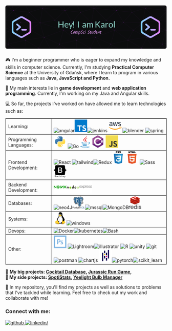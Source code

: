 
<h1 align="center">
<img src="https://github.com/Karol-2/Karol-2/blob/main/src/github-header-image.png">
<br>
</h1>

 🎮 I'm a beginner programmer who is eager to expand my knowledge and skills in computer science. Currently, I'm studying **Practical Computer Science** at the University of Gdańsk, where I learn to program in various languages such as **Java, JavaScript and Python.**
 

 🚀 My main interests lie in **game development** and **web application programming**. Currently, I'm working on my Java and Angular skills.

💻 So far, the projects I've worked on have allowed me to learn technologies such as: 
<table border="1">   <tr>  <td>Learning:</td>  <td><img src="https://angular.io/assets/images/logos/angular/angular.svg" alt="angular" width="40" height="40"/><img src="https://raw.githubusercontent.com/devicons/devicon/master/icons/typescript/typescript-original.svg" alt="typescript" width="40" height="40"/><img src="https://www.vectorlogo.zone/logos/jenkins/jenkins-icon.svg" alt="jenkins" width="40" height="40"/> <img src="https://raw.githubusercontent.com/devicons/devicon/master/icons/amazonwebservices/amazonwebservices-original-wordmark.svg" alt="aws" width="40" height="40"/> <img src="https://download.blender.org/branding/community/blender_community_badge_white.svg" alt="blender" width="40" height="40"/> <img src="https://www.vectorlogo.zone/logos/springio/springio-icon.svg" alt="spring" width="40" height="40"/></td>  </tr>  <tr>  <td>Programming Languages: </td>  <td><img src="https://raw.githubusercontent.com/devicons/devicon/master/icons/python/python-original.svg" alt="python" width="40" height="40"/> <img  src="https://profilinator.rishav.dev/skills-assets/go-original.svg" alt="Go" height="40" /><img src="https://raw.githubusercontent.com/devicons/devicon/master/icons/java/java-original.svg" alt="java" width="40" height="40"/><img src="https://raw.githubusercontent.com/devicons/devicon/master/icons/csharp/csharp-original.svg" alt="csharp" width="40" height="40"/> </a><a href="https://www.cplusplus.com/" target="_blank"> <img src="https://raw.githubusercontent.com/devicons/devicon/master/icons/javascript/javascript-original.svg" alt="javascript" width="40" height="40"/></td>  </tr>  <tr>  <td>Frontend Development:</td>  <td> <img  src="https://profilinator.rishav.dev/skills-assets/react-original-wordmark.svg" alt="React" height="40" /> <img src="https://www.vectorlogo.zone/logos/tailwindcss/tailwindcss-icon.svg" alt="tailwind" width="40" height="40"/><img  src="https://profilinator.rishav.dev/skills-assets/redux-original.svg" alt="Redux" height="40" /><img src="https://raw.githubusercontent.com/devicons/devicon/master/icons/css3/css3-original-wordmark.svg" alt="css3" width="40" height="40"/> <img src="https://raw.githubusercontent.com/devicons/devicon/master/icons/html5/html5-original-wordmark.svg" alt="html5" width="40" height="40"/> <img  src="https://profilinator.rishav.dev/skills-assets/sass-original.svg" alt="Sass" height="40" /> <img src="https://raw.githubusercontent.com/devicons/devicon/master/icons/bootstrap/bootstrap-plain-wordmark.svg" alt="bootstrap" width="40" height="40"/> </td>  </tr>  <tr>  <td>Backend Development: </td>  <td><img src="https://raw.githubusercontent.com/devicons/devicon/master/icons/nginx/nginx-original.svg" alt="nginx" width="40" height="40"/><img src="https://raw.githubusercontent.com/devicons/devicon/master/icons/nodejs/nodejs-original-wordmark.svg" alt="nodejs" width="40" height="40"/><img src="https://raw.githubusercontent.com/devicons/devicon/master/icons/express/express-original-wordmark.svg" alt="express" width="40" height="40"/></td>  </tr>  <tr>  <td>Databases:</td>  <td> <img src="https://neo4j.com/wp-content/themes/neo4jweb/v2-templates/brand/assets/logo-section-1.svg" alt="neo4J" width="40" height="40"/><img src="https://raw.githubusercontent.com/devicons/devicon/master/icons/postgresql/postgresql-original-wordmark.svg" alt="postgresql" width="40" height="40"/><img src="https://www.svgrepo.com/show/303229/microsoft-sql-server-logo.svg" alt="mssql" width="40" height="40"/><img  src="https://profilinator.rishav.dev/skills-assets/mongodb-original-wordmark.svg" alt="MongoDB" height="40" /><img src="https://raw.githubusercontent.com/devicons/devicon/master/icons/redis/redis-original-wordmark.svg" alt="redis" width="40" height="40"/> </td>  </tr>  <tr>  <td>Systems: </td>  <td><img src="https://raw.githubusercontent.com/devicons/devicon/master/icons/linux/linux-original.svg" alt="linux" width="40" height="40"/><img src="https://upload.wikimedia.org/wikipedia/commons/5/5f/Windows_logo_-_2012.svg" alt="windows" width="40" height="40"/></td>  </tr>  <tr>  <td>Devops:</td>  <td><img  src="https://profilinator.rishav.dev/skills-assets/docker-original-wordmark.svg" alt="Docker" height="40" /><img src="https://www.vectorlogo.zone/logos/kubernetes/kubernetes-icon.svg" alt="kubernetes" width="40" height="40"/><img  src="https://profilinator.rishav.dev/skills-assets/gnu_bash-icon.svg" alt="Bash" height="40" /></td>  </tr>  <tr>  <td>Other:</td>  <td><img src="https://raw.githubusercontent.com/devicons/devicon/master/icons/photoshop/photoshop-line.svg" alt="photoshop" width="40" height="40"/>  <img src="https://profilinator.rishav.dev/skills-assets/lightroom.png" alt="Lightroom" height="40" /><img src="https://www.vectorlogo.zone/logos/adobe_illustrator/adobe_illustrator-icon.svg" alt="illustrator" width="40" height="40"/> <img  src="https://profilinator.rishav.dev/skills-assets/r.svg" alt="R" height="40" />  <img src="https://www.vectorlogo.zone/logos/unity3d/unity3d-icon.svg" alt="unity" width="40" height="40"/>  <img src="https://www.vectorlogo.zone/logos/git-scm/git-scm-icon.svg" alt="git" width="40" height="40"/> <img src="https://www.vectorlogo.zone/logos/getpostman/getpostman-icon.svg" alt="postman" width="40" height="40"/> <img src="https://www.chartjs.org/media/logo-title.svg" alt="chartjs" width="40" height="40"/> <img src="https://raw.githubusercontent.com/devicons/devicon/2ae2a900d2f041da66e950e4d48052658d850630/icons/pandas/pandas-original.svg" alt="pandas" width="40" height="40"/><img src="https://www.vectorlogo.zone/logos/pytorch/pytorch-icon.svg" alt="pytorch" width="40" height="40"/><img src="https://upload.wikimedia.org/wikipedia/commons/0/05/Scikit_learn_logo_small.svg" alt="scikit_learn" width="40" height="40"/></td>  </tr>  </table>



🔭 **My big projects: [Cocktail Database](https://github.com/Karol-2/Cocktail-Database), [Jurassic Run Game](https://github.com/Karol-2/Jurrassic_Run),  
💾  My side projects: [SpotiStats](https://github.com/Karol-2/SpotiStats), [Yeelight Bulb Manager](https://github.com/Karol-2/Yeelight_Bulb_Manager)**
<p>
  📂 In my repository, you'll find my projects as well as solutions to problems that I've tackled while learning. Feel free to check out my work and collaborate with me!

<h3 align="left">Connect with me:</h3>
<p align="left">
<a href="https://karol-2.github.io/" target="_blank">
<img src=https://img.shields.io/badge/github-%2324292e.svg?&style=for-the-badge&logo=github&logoColor=white alt=github style="" />
</a>
<a href="https://www.linkedin.com/in/karol-krawczykiewicz-978232234/" target="_blank">
<img src=https://img.shields.io/badge/linkedin-%231E77B5.svg?&style=for-the-badge&logo=linkedin&logoColor=white alt=linkedin/> </a>
</p>

